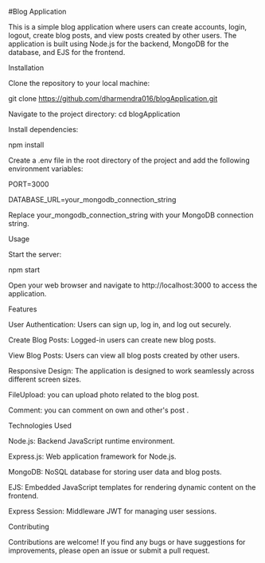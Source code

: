 #Blog Application

This is a simple blog application where users can create accounts, login, logout, create blog posts, and view posts created by other users. The application is built using Node.js for the backend, MongoDB for the database, and EJS for the frontend.

Installation

Clone the repository to your local machine:

git clone https://github.com/dharmendra016/blogApplication.git

Navigate to the project directory:
cd blogApplication

Install dependencies:

npm install

Create a .env file in the root directory of the project and add the following environment variables:

PORT=3000

DATABASE_URL=your_mongodb_connection_string

Replace your_mongodb_connection_string with your MongoDB connection string.

Usage

Start the server:

npm start

Open your web browser and navigate to http://localhost:3000 to access the application.

Features

User Authentication: Users can sign up, log in, and log out securely.

Create Blog Posts: Logged-in users can create new blog posts.

View Blog Posts: Users can view all blog posts created by other users.

Responsive Design: The application is designed to work seamlessly across different screen sizes.

FileUpload: you can upload photo related to the blog post.

Comment: you can comment on own and other's post .

Technologies Used

Node.js: Backend JavaScript runtime environment.

Express.js: Web application framework for Node.js.

MongoDB: NoSQL database for storing user data and blog posts.

EJS: Embedded JavaScript templates for rendering dynamic content on the frontend.

Express Session: Middleware JWT for managing user sessions.

Contributing

Contributions are welcome! If you find any bugs or have suggestions for improvements, please open an issue or submit a pull request.
